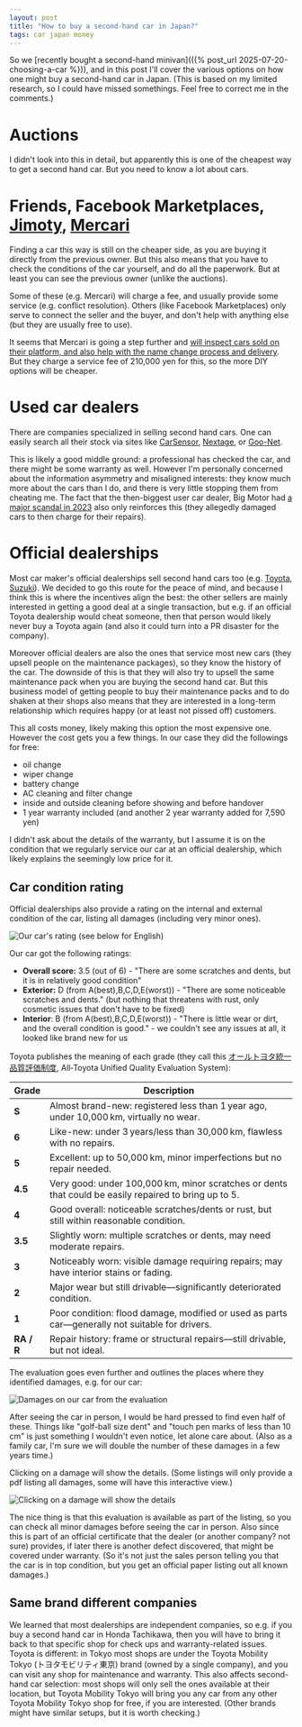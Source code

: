 ```yaml
---
layout: post
title: "How to buy a second-hand car in Japan?"
tags: car japan money
---
```


So we [recently bought a second-hand minivan](({% post_url  2025-07-20-choosing-a-car %})), and in this post I'll cover the various options on how one might buy a second-hand car in Japan. (This is based on my limited research, so I could have missed somethings. Feel free to correct me in the comments.)

<!--break-->

# Auctions

I didn't look into this in detail, but apparently this is one of the cheapest way to get a second hand car. But you need to know a lot about cars.

# Friends, Facebook Marketplaces, [Jimoty](https://jmty.jp/all/car), [Mercari](https://jp.mercari.com/s/677537)

Finding a car this way is still on the cheaper side, as you are buying it directly from the previous owner. But this also means that you have to check the conditions of the car yourself, and do all the paperwork. But at least you can see the previous owner (unlike the auctions).

Some of these (e.g. Mercari) will charge a fee, and usually provide some service (e.g. conflict resolution). Others (like Facebook Marketplaces) only serve to connect the seller and the buyer, and don't help with anything else (but they are usually free to use).

It seems that Mercari is going a step further and [will inspect cars sold on their platform, and also help with the name change process and delivery](https://jp-news.mercari.com/car-sales-integration/). But they charge a service fee of 210,000 yen for this, so the more DIY options will be cheaper.

# Used car dealers

There are companies specialized in selling second hand cars. One can easily search all their stock via sites like [CarSensor](https://www.carsensor.net/), [Nextage](https://www.nextage.jp/), or [Goo-Net](https://www.goo-net.com/).

This is likely a good middle ground: a professional has checked the car, and there might be some warranty as well. However I'm personally concerned about the information asymmetry and misaligned interests: they know much more about the cars than I do, and there is very little stopping them from cheating me. The fact that the then-biggest user car dealer, Big Motor had [a major scandal in 2023](https://en.wikipedia.org/wiki/Big_Motor#Scandals_and_controversies) also only reinforces this (they allegedly damaged cars to then charge for their repairs).

# Official dealerships

Most car maker's official dealerships sell second hand cars  too (e.g. [Toyota](https://toyota.jp/ucar/), [Suzuki](https://www.suzuki.co.jp/ucar/)). We  decided to go this route for the peace of mind, and because I think this is where the incentives align the best: the other sellers are mainly interested in getting a good deal at a single transaction, but e.g. if an official Toyota dealership would cheat someone, then that person would likely never buy a Toyota again (and also it could turn into a PR disaster for the company). 

Moreover official dealers are also the ones that service most new cars (they upsell people on the maintenance packages), so they know the history of the car. The downside of this is that they will also try to upsell the same maintenance pack when you are buying the second hand car. But this business model of getting people to buy their maintenance packs and to do shaken at their shops also means that they are interested in a long-term relationship which requires happy (or at least not pissed off) customers.

This all costs money, likely making this option the most expensive one. However the cost gets you a few things. In our case they did the followings for free:

* oil change
* wiper change
* battery change
* AC cleaning and filter change
* inside and outside cleaning before showing and before handover
* 1 year warranty included (and another 2 year warranty added for 7,590 yen)

I didn't ask about the details of the warranty, but I assume it is on the condition that we regularly service our car at an official dealership, which likely explains the seemingly low price for it.

## Car condition rating

Official dealerships also provide a rating on the internal and external condition of the car, listing all damages (including very minor ones).

![Our car's rating (see below for English)](/assets/2025-07-21-how-to-buy-a-second-hand-car/rating.png#lb)

Our car got the following ratings:

* **Overall score:** 3.5 (out of 6) - "There are some scratches and dents, but it is in relatively good condition"
* **Exterior:** D (from A(best),B,C,D,E(worst)) - "There are some noticeable scratches and dents." (but nothing that threatens with rust, only cosmetic issues that don't have to be fixed)
* **Interior**: B (from A(best),B,C,D,E(worst)) - "There is little wear or dirt, and the overall condition is good." - we couldn't see any issues at all, it looked like brand new for us

Toyota publishes the meaning of each grade (they call this [オールトヨタ統一品質評価制度](https://ucar.netzfukui.co.jp/feature/hyouka/), All‑Toyota Unified Quality Evaluation System):

| Grade                                                                                                             | Description                                                                                           |
| ----------------------------------------------------------------------------------------------------------------- | ----------------------------------------------------------------------------------------------------- |
| **S**                                                                                                             | Almost brand-new: registered less than 1 year ago, under 10,000 km, virtually no wear.                |
| **6**                                                                                                             | Like-new: under 3 years/less than 30,000 km, flawless with no repairs.                                |
| **5**                                                                                                             | Excellent: up to 50,000 km, minor imperfections but no repair needed.                                 |
| **4.5**                                                                                                           | Very good: under 100,000 km, minor scratches or dents that could be easily repaired to bring up to 5. |
| **4**                                                                                                             | Good overall: noticeable scratches/dents or rust, but still within reasonable condition.              |
| **3.5**                                                                                                           | Slightly worn: multiple scratches or dents, may need moderate repairs.                                |
| **3**                                                                                                             | Noticeably worn: visible damage requiring repairs; may have interior stains or fading.                |
| **2**                                                                                                             | Major wear but still drivable—significantly deteriorated condition.                                   |
| **1**                                                                                                             | Poor condition: flood damage, modified or used as parts car—generally not suitable for drivers.       |
| **RA / R**                                                                                                        | Repair history: frame or structural repairs—still drivable, but not ideal.                        |

The evaluation goes even further and outlines the places where they identified damages, e.g. for our car:

![Damages on our car from the evaluation](/assets/2025-07-21-how-to-buy-a-second-hand-car/damages.png#lb)

After seeing the car in person, I would be hard pressed to find even half of these. Things like "golf-ball size dent" and "touch pen marks of less than 10 cm" is just something I wouldn't even notice, let alone care about. (Also as a family car, I'm sure we will double the number of these damages in a few years time.)

Clicking on a damage will show the details. (Some listings will only provide a pdf listing all damages, some will have this interactive view.)

![Clicking on a damage will show the details](/assets/2025-07-21-how-to-buy-a-second-hand-car/damages-en.png#lb)

The nice thing is that this evaluation is available as part of the listing, so you can check all minor damages before seeing the car in person. Also since this is part of an official certificate that the dealer (or another company? not sure) provides, if later there is another defect discovered, that might be covered under warranty. (So it's not just the sales person telling you that the car is in top condition, but you get an official paper listing out all known damages.)

## Same brand different companies

We learned that most dealerships are independent companies, so e.g. if you buy a second hand car in Honda Tachikawa, then you will have to bring it back to that specific shop for check ups and warranty-related issues. Toyota is different: in Tokyo most shops are under the Toyota Mobility Tokyo (トヨタモビリティ東京) brand (owned by a single company), and you can visit any shop for maintenance and warranty. This also affects second-hand car selection: most shops will only sell the ones available at their location, but Toyota Mobility Tokyo will bring you any car from any other Toyota Mobility Tokyo shop for free, if you are interested. (Other brands might have similar setups, but it is worth checking.)
